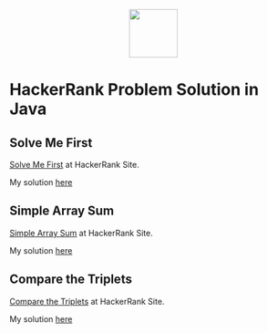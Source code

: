 <p align="center">
    <a href="https://www.hackerrank.com/">
        <img height=85 src="https://d3keuzeb2crhkn.cloudfront.net/hackerrank/assets/styleguide/logo_wordmark-f5c5eb61ab0a154c3ed9eda24d0b9e31.svg">
    </a>    
    <br/><h1>HackerRank Problem Solution in Java</h1>
</p>


## Solve Me First
[Solve Me First](https://www.hackerrank.com/challenges/solve-me-first/problem) at HackerRank Site.

My solution [here](https://github.com/darkheart101/HackerRank-Java-ProblemSolving/blob/master/SoliveMeFirst/Solution.java)

## Simple Array Sum
[Simple Array Sum](https://www.hackerrank.com/challenges/simple-array-sum/problem) at HackerRank Site.

My solution [here](https://github.com/darkheart101/HackerRank-Java-ProblemSolving/blob/master/SimpleArraySum/Solution.java)

## Compare the Triplets
[Compare the Triplets](https://www.hackerrank.com/challenges/compare-the-triplets/problem) at HackerRank Site.

My solution [here](https://github.com/darkheart101/HackerRank-Java-ProblemSolving/blob/master/SimpleArraySum/Solution.java)
